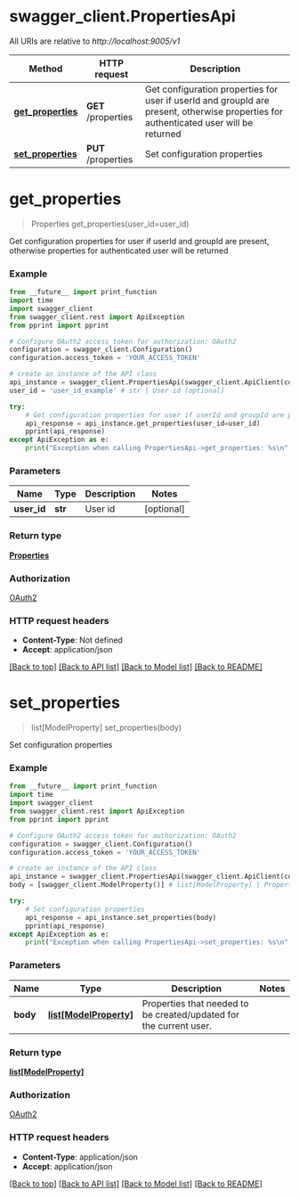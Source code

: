 # swagger_client.PropertiesApi

All URIs are relative to *http://localhost:9005/v1*

Method | HTTP request | Description
------------- | ------------- | -------------
[**get_properties**](PropertiesApi.md#get_properties) | **GET** /properties | Get configuration properties for user if userId and groupId are present, otherwise properties for authenticated user will be returned
[**set_properties**](PropertiesApi.md#set_properties) | **PUT** /properties | Set configuration properties


# **get_properties**
> Properties get_properties(user_id=user_id)

Get configuration properties for user if userId and groupId are present, otherwise properties for authenticated user will be returned

### Example
```python
from __future__ import print_function
import time
import swagger_client
from swagger_client.rest import ApiException
from pprint import pprint

# Configure OAuth2 access token for authorization: OAuth2
configuration = swagger_client.Configuration()
configuration.access_token = 'YOUR_ACCESS_TOKEN'

# create an instance of the API class
api_instance = swagger_client.PropertiesApi(swagger_client.ApiClient(configuration))
user_id = 'user_id_example' # str | User id (optional)

try:
    # Get configuration properties for user if userId and groupId are present, otherwise properties for authenticated user will be returned
    api_response = api_instance.get_properties(user_id=user_id)
    pprint(api_response)
except ApiException as e:
    print("Exception when calling PropertiesApi->get_properties: %s\n" % e)
```

### Parameters

Name | Type | Description  | Notes
------------- | ------------- | ------------- | -------------
 **user_id** | **str**| User id | [optional] 

### Return type

[**Properties**](Properties.md)

### Authorization

[OAuth2](../README.md#OAuth2)

### HTTP request headers

 - **Content-Type**: Not defined
 - **Accept**: application/json

[[Back to top]](#) [[Back to API list]](../README.md#documentation-for-api-endpoints) [[Back to Model list]](../README.md#documentation-for-models) [[Back to README]](../README.md)

# **set_properties**
> list[ModelProperty] set_properties(body)

Set configuration properties

### Example
```python
from __future__ import print_function
import time
import swagger_client
from swagger_client.rest import ApiException
from pprint import pprint

# Configure OAuth2 access token for authorization: OAuth2
configuration = swagger_client.Configuration()
configuration.access_token = 'YOUR_ACCESS_TOKEN'

# create an instance of the API class
api_instance = swagger_client.PropertiesApi(swagger_client.ApiClient(configuration))
body = [swagger_client.ModelProperty()] # list[ModelProperty] | Properties that needed to be created/updated for the current user.

try:
    # Set configuration properties
    api_response = api_instance.set_properties(body)
    pprint(api_response)
except ApiException as e:
    print("Exception when calling PropertiesApi->set_properties: %s\n" % e)
```

### Parameters

Name | Type | Description  | Notes
------------- | ------------- | ------------- | -------------
 **body** | [**list[ModelProperty]**](ModelProperty.md)| Properties that needed to be created/updated for the current user. | 

### Return type

[**list[ModelProperty]**](ModelProperty.md)

### Authorization

[OAuth2](../README.md#OAuth2)

### HTTP request headers

 - **Content-Type**: application/json
 - **Accept**: application/json

[[Back to top]](#) [[Back to API list]](../README.md#documentation-for-api-endpoints) [[Back to Model list]](../README.md#documentation-for-models) [[Back to README]](../README.md)

